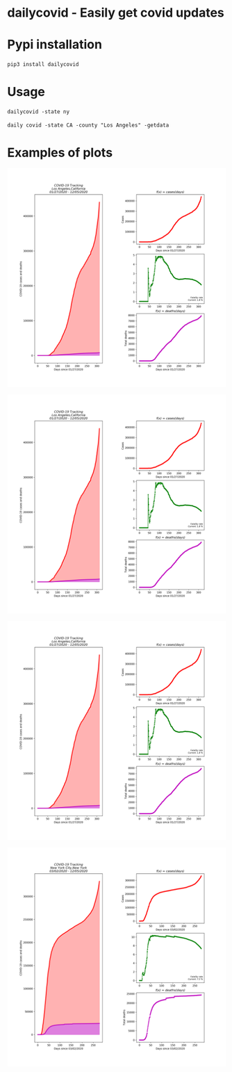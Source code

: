 # dailycovid - Easily get covid updates

# Pypi installation
`pip3 install dailycovid`

# Usage

`dailycovid -state ny`

`daily covid -state CA -county "Los Angeles" -getdata`

# Examples of plots

![image](examples/plots_los_angeles_california.png)

![image](examples/plots_los_angeles_california.png)

![image](examples/plots_los_angeles_california.png)

![image](examples/plots_new_york_city_new_york.png)
